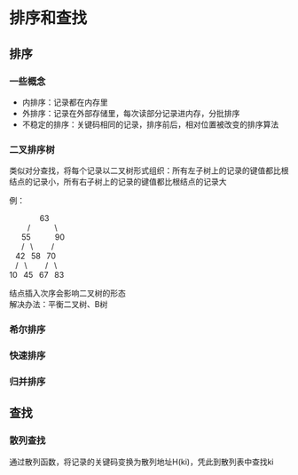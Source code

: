 # 排序和查找

## 排序

### 一些概念

* 内排序：记录都在内存里
* 外排序：记录在外部存储里，每次读部分记录进内存，分批排序
* 不稳定的排序：关键码相同的记录，排序前后，相对位置被改变的排序算法

### 二叉排序树

类似对分查找，将每个记录以二叉树形式组织：所有左子树上的记录的键值都比根结点的记录小，所有右子树上的记录的键值都比根结点的记录大

例：

&ensp; &ensp; &ensp; &ensp; &ensp; 63  
&ensp; &ensp; &ensp; /&ensp; &ensp; &ensp; &ensp; \\  
&ensp; &ensp; 55&ensp; &ensp; &ensp; &ensp; 90  
&ensp; &ensp; /&ensp; \\&ensp; &ensp; &ensp; /  
&ensp; 42&ensp; 58&ensp; 70  
&ensp; /&ensp; \\&ensp; &ensp; &ensp; /&ensp; \\  
10&ensp; 45&ensp; 67&ensp; 83

结点插入次序会影响二叉树的形态  
解决办法：平衡二叉树、B树

### 希尔排序

### 快速排序

### 归并排序

## 查找

### 散列查找

通过散列函数，将记录的关键码变换为散列地址H(ki)，凭此到散列表中查找ki
